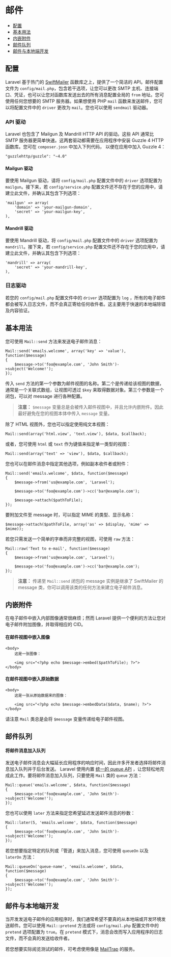 # 邮件

- [配置](#configuration)
- [基本用法](#basic-usage)
- [内嵌附件](#embedding-inline-attachments)
- [邮件队列](#queueing-mail)
- [邮件与本地端开发](#mail-and-local-development)

<a name="configuration"></a>
## 配置

Laravel 基于热门的 [SwiftMailer](http://swiftmailer.org) 函数库之上，提供了一个简洁的 API。邮件配置文件为 `config/mail.php`，包含若干选项，让您可以更改 SMTP  主机、连接端口、凭证，也可以让您对函数库发送出去的所有消息配置全局的 `from` 地址。您可使用任何您想要的 SMTP 服务器。如果想使用 PHP `mail` 函数来发送邮件，您可以将配置文件中的 `driver` 更改为 `mail`。您也可以使用 `sendmail`  驱动器。

### API 驱动

Laravel 也包含了 Mailgun 及 Mandrill HTTP API 的驱动。这些 API 通常比 SMTP  服务器更简单快速。这两套驱动都需要在应用程序中安装 Guzzle 4 HTTP 函数库。您可在 `composer.josn` 中加入下列代码， 以便在应用中加入 Guzzle 4：

	"guzzlehttp/guzzle": "~4.0"

#### Mailgun 驱动

要使用 Mailgun 驱动，请将 `config/mail.php` 配置文件中的 `driver` 选项配置为 `mailgun`。接下来，若 `config/service.php` 配置文件还不存在于您的应用中，请建立此文件，并确认其包含下列选项：

	'mailgun' => array(
		'domain' => 'your-mailgun-domain',
		'secret' => 'your-mailgun-key',
	),

#### Mandrill 驱动

要使用 Mandrill 驱动，将 `config/mail.php` 配置文件中的 `driver` 选项配置为 `mandrill`。接下来，若 `config/service.php` 配置文件还不存在于您的应用中，请建立此文件，并确认其包含下列选项：

	'mandrill' => array(
		'secret' => 'your-mandrill-key',
	),

### 日志驱动

若您的 `config/mail.php` 配置文件中的 `driver` 选项配置为 `log` ，所有的电子邮件都会被写入日志文件，而不会真正寄给任何收件者。这主要用于快速的本地端除错及内容验证。

<a name="basic-usage"></a>
## 基本用法

您可使用 `Mail::send` 方法来发送电子邮件消息：

	Mail::send('emails.welcome', array('key' => 'value'), function($message)
	{
		$message->to('foo@example.com', 'John Smith')->subject('Welcome!');
	});

传入 `send` 方法的第一个参数为邮件视图的名称。第二个是传递给该视图的数据，通常是一个关联式数组，让视图可透过 `$key` 来取得数据对象。第三个参数是一个闭包，可以对 message 进行各种配置。

> **注意：** `$message` 变量总是会被传入邮件视图中，并且允许内嵌附件。因此最好避免在您的视图本体中传入 `message` 变量。 

除了 HTML 视图外，您也可以指定使用纯文本视图：

	Mail::send(array('html.view', 'text.view'), $data, $callback);

或者，您可使用 `html` 或 `text` 作为键值来指定单一类型的视图：

	Mail::send(array('text' => 'view'), $data, $callback);

您也可以在邮件消息中指定其他选项，例如副本收件者或附件：

	Mail::send('emails.welcome', $data, function($message)
	{
		$message->from('us@example.com', 'Laravel');

		$message->to('foo@example.com')->cc('bar@example.com');

		$message->attach($pathToFile);
	});

要附加文件至 message 时，可以指定 MIME 的类型、显示名称：

	$message->attach($pathToFile, array('as' => $display, 'mime' => $mime));

若您只需发送一个简单的字串而非完整的视图，可使用 `raw` 方法：

	Mail::raw('Text to e-mail', function($message)
	{
		$message->from('us@example.com', 'Laravel');

		$message->to('foo@example.com')->cc('bar@example.com');
	});

> **注意：** 传递至 `Mail::send` 闭包的 message 实例是继承了 SwiftMailer 的 message  类，你可以调用该类的任何方法来建立电子邮件消息。

<a name="embedding-inline-attachments"></a>
## 内嵌附件

在电子邮件中嵌入内部图像通常很麻烦；然而 Laravel 提供一个便利的方法让您对电子邮件附加图像，并取得相应的 CID。

#### 在邮件视图中嵌入图像

	<body>
		这是一张图像：

		<img src="<?php echo $message->embed($pathToFile); ?>">
	</body>

#### 在邮件视图中嵌入原始数据

	<body>
		这是一张从原始数据来的图像：

		<img src="<?php echo $message->embedData($data, $name); ?>">
	</body>

请注意 `Mail` 类总是会将 `$message` 变量传递给电子邮件视图。

<a name="queueing-mail"></a>
## 邮件队列

#### 将邮件消息加入队列

发送电子邮件消息会大幅延长应用程序的响应时间，因此许多开发者选择将邮件消息加入队列并于后台发送。 Laravel  使用内置 [统一的 queue API](/docs/5.0/queues) ，让您轻松地完成此工作。要将邮件消息加入队列，只要使用 `Mail` 类的 `queue` 方法：

	Mail::queue('emails.welcome', $data, function($message)
	{
		$message->to('foo@example.com', 'John Smith')->subject('Welcome!');
	});

您也可以使用 `later` 方法来指定您希望延迟发送邮件消息的秒数：

	Mail::later(5, 'emails.welcome', $data, function($message)
	{
		$message->to('foo@example.com', 'John Smith')->subject('Welcome!');
	});

若您想要指定特定的队列或「管道」来加入消息，您可使用 `queueOn` 以及 `laterOn` 方法：

	Mail::queueOn('queue-name', 'emails.welcome', $data, function($message)
	{
		$message->to('foo@example.com', 'John Smith')->subject('Welcome!');
	});

<a name="mail-and-local-development"></a>
## 邮件与本地端开发

当开发发送电子邮件的应用程序时，我们通常希望不要真的从本地端或开发环境发送邮件。您可以使用 `Mail::pretend` 方法或将 `config/mail.php` 配置文件中的 `pretend` 选项配置为 `true`。在 `pretend`  模式下，消息会改而写入应用程序的日志文件，而不会真的发送给收件者。

若您想要实际阅览测试的邮件，可考虑使用像是 [MailTrap](https://mailtrap.io) 的服务。
